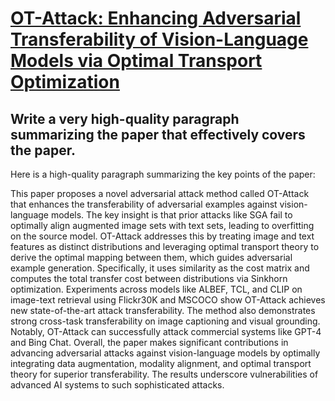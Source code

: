 # [OT-Attack: Enhancing Adversarial Transferability of Vision-Language   Models via Optimal Transport Optimization](https://arxiv.org/abs/2312.04403)

## Write a very high-quality paragraph summarizing the paper that effectively covers the paper.

 Here is a high-quality paragraph summarizing the key points of the paper:

This paper proposes a novel adversarial attack method called OT-Attack that enhances the transferability of adversarial examples against vision-language models. The key insight is that prior attacks like SGA fail to optimally align augmented image sets with text sets, leading to overfitting on the source model. OT-Attack addresses this by treating image and text features as distinct distributions and leveraging optimal transport theory to derive the optimal mapping between them, which guides adversarial example generation. Specifically, it uses similarity as the cost matrix and computes the total transfer cost between distributions via Sinkhorn optimization. Experiments across models like ALBEF, TCL, and CLIP on image-text retrieval using Flickr30K and MSCOCO show OT-Attack achieves new state-of-the-art attack transferability. The method also demonstrates strong cross-task transferability on image captioning and visual grounding. Notably, OT-Attack can successfully attack commercial systems like GPT-4 and Bing Chat. Overall, the paper makes significant contributions in advancing adversarial attacks against vision-language models by optimally integrating data augmentation, modality alignment, and optimal transport theory for superior transferability. The results underscore vulnerabilities of advanced AI systems to such sophisticated attacks.
